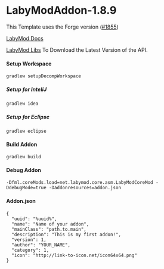 # LabyModAddon-1.8.9

This Template uses the Forge version ([#1855](https://adfoc.us/serve/sitelinks/?id=271228&url=https://maven.minecraftforge.net/net/minecraftforge/forge/1.8.9-11.15.1.1855/forge-1.8.9-11.15.1.1855-mdk.zip))

[LabyMod Docs](https://docs.labymod.net/pages/create-addons/introduction/)

[LabyMod Libs](https://dl.labymod.net/latest/api/) To Download the Latest Version of the API.

#### Setup Workspace
```
gradlew setupDecompWorkspace 
```
##### Setup for InteliJ
```
gradlew idea
```
##### Setup for Eclipse
```
gradlew eclipse
```
#### Build Addon
```
gradlew build 
```
#### Debug Addon
```
-Dfml.coreMods.load=net.labymod.core.asm.LabyModCoreMod -DdebugMode=true -Daddonresources=addon.json
```
#### Addon.json
```
{
  "uuid": "%uuid%",
  "name": "Name of your addon",
  "mainClass": "path.to.main",
  "description": "This is my first addon!",
  "version": 1,
  "author": "YOUR_NAME",
  "category": 1,
  "icon": "http://link-to-icon.net/icon64x64.png"
}
```
